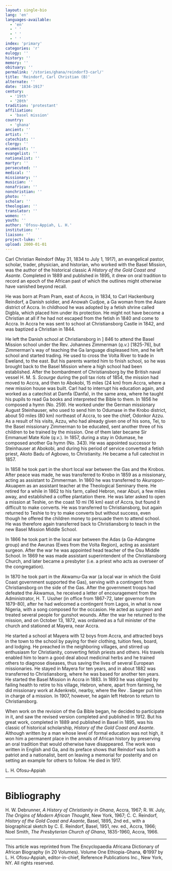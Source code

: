 ```yaml
---
layout: single-bio
lang: 'en'
languages-available:
  - 'en'
  - ' '
  - ' '
  - ' '
index: 'primary'
categories: 'r'
eulogy: ''
history: ''
memory: ''
obituary: ''
permalink: '/stories/ghana/reindorf3-carl/'
title: 'Reindorf, Carl Christian (B)'
alternate: ''
date: '1834-1917'
century:
  - '19th'
  - '20th'
tradition: 'protestant'
affiliation:
  - 'basel mission'
country:
  - 'ghana'
ancient: ''
artist: ''
catechist: ''
clergy: ''
ecumenist: ''
evangelist: ''
nationalist: ''
martyr: ''
persecuted: ''
medical: ''
missionary: ''
musician: ''
nonafrican: ''
nonchristian: ''
photo: ''
scholar: ''
theologian: ''
translator: ''
women: ''
youth: ''
author: 'Ofosu-Appiah, L. H.'
institution: ''
liaison: ''
project-luke: ''
upload: 2000-01-01
---
```



Carl Christian Reindorf (May 31, 1834 to July 1, 1917), an evangelical pastor, scholar, trader, physician, and historian, who worked with the Basel Mission, was the author of the historical classic *A History of the Gold Coast and Asante*. Completed in 1889 and published in 1895, it drew on oral tradition to record an epoch of the African past of which the outlines might otherwise have vanished beyond recall.

He was born at Pram Pram, east of Accra, in 1834, to Carl Hackenburg Reindorf, a Danish soldier, and Anowah Cudjoe, a Ga woman from the Asare district of Accra. In childhood he was adopted by a fetish shrine called Digbla, which placed him under its protection. He might not have become a Christian at all if he had not escaped from the fetish in 1840 and come to Accra. In Accra he was sent to school at Christiansborg Castle in 1842, and was baptized a Christian in 1844.

He left the Danish school at Christiansborg in ] 846 to attend the Basel Mission school under the Rev. Johannes Zimmerman (*q.v.*) [1825-76], but Zimmerman's way of teaching the Ga language displeased him, and he left school and started trading. He used to cross the Volta River to trade in Eweland, to the east. But his parents wanted him to finish school, so he was brought back to the Basel Mission where a high school had been established. After the bombardment of Christiansborg by the British naval vessel H. M. S. *Scourge* during the poll tax riots of 1854, the mission had moved to Accra, and then to Abokobi, 15 miles (24 km) from Accra, where a new mission house was built. Carl had to interrupt his education again, and worked as a catechist at Damfa (Danfa), in the same area, where he taught his pupils to read Ga books and interpreted the Bible to them. In 1856 he composed a hymn (No. 259). He worked under the German missionary August Steinhauser, who used to send him to Odumase in the Krobo district, about 50 miles (80 km) northeast of Accra, to see the chief, Odonkor Azzu. As a result of his visits, Azzu, who had already given one of his sons, Tei, to the Basel missionary Zimmerman to be educated, sent another three of his children to be trained by the mission. One of them later became Sir Emmanuel Mate Kole (*q.v.*). In 1857, during a stay in Odumase, he composed another Ga hymn (No. 343). He was appointed successor to Steinhauser at Abokobi, and during his period of service converted a fetish priest, Akoto Badu of Agbowo, to Christianity. He became a full catechist in 1857.

In 1858 he took part in the short local war between the Gas and the Krobos. After peace was made, he was transferred to Krobo in 1859 as a missionary, acting as assistant to Zimmerman. In 1860 he was transferred to Akuropon-Akuapem as an assistant teacher at the Theological Seminary there. He retired for a while in 1862 to his farm, called Hebron, near Aburi, a few miles away, and established a coffee plantation there. He was later asked to open a mission at Teshie, on the coast 10 mi (16 km) east of Accra, but found it difficult to make converts. He was transferred to Christiansborg, but again returned to Teshie to try to make converts but without success, even though he offered the children money to persuade them to attend school. He was therefore again transferred back to Christiansborg to teach in the new Basel Mission Middle School.

In 1866 he took part in the local war between the Adas (a Ga-Adangme group) and the Awunas (Ewes from the Volta Region), acting as assistant surgeon. After the war he was appointed head teacher of the Osu Middle School. In 1869 he was made assistant superintendent of the Christiansborg Church, and later became a presbyter (i.e. a priest who acts as overseer of the congregation).

In 1870 he took part in the Akwamu-Ga war (a local war in which the Gold Coast government supported the Gas), serving with a contingent from Christiansborg on the side of the Gas. After the government troops had defeated the Akwamus, he received a letter of encouragement from the Administrator, H. T. Ussher (in office from 1867-72, later governor from 1879-80), after he had welcomed a contingent from Lagos, in what is now Nigeria, with a song composed for the occasion. He acted as surgeon and treated several people for gunshot wounds. After the war he returned to the mission, and on October 13, 1872, was ordained as a full minister of the church and stationed at Mayera, near Accra.

He started a school at Mayera with 12 boys from Accra, and attracted boys in the town to the school by paying for their clothing, tuition fees, board, and lodging. He preached in the neighboring villages, and stirred up enthusiasm for Christianity, converting fetish priests and others. His travels enabled him to learn a good deal about medicinal herbs and he trained others to diagnose diseases, thus saving the lives of several European missionaries. He stayed in Mayera for ten years, and in about 1882 was transferred to Christiansborg, where he was based for another ten years. He started the Basel Mission in Accra in 1883. In 1893 he was obliged by failing health to retire to his village, Hebron, where, apart from farming, he did missionary work at Adenkrebi, nearby, where the Rev . Saeger put him in charge of a mission. In 1907, however, he again left Hebron to return to Christiansborg.

When work on the revision of the Ga Bible began, he decided to participate in it, and saw the revised version completed and published in 1912. But his great work, completed in 1889 and published in Basel in 1895, was his classic of historical scholarship, *History of the Gold Coast and Asante*. Although written by a man whose level of formal education was not high, it won him a permanent place in the annals of African history by preserving an oral tradition that would otherwise have disappeared. The work was written in English and Ga, and its preface shows that Reindorf was both a patriot and a nationalist, bent on leaving a memorial for posterity and on setting an example for others to follow. He died in 1917.

L. H. Ofosu-Appiah

---

# Bibliography

H. W. Debrunner, *A History of Christianity in Ghana*, Accra, 1967; R. W. July, *The Origins of Modern African Thought*, New York, 1967; C. C. Reindorf, *History of the Gold Coast and Asante*, Basel, 1895, 2nd ed., with a biographical sketch by C. E. Reindorf, Basel, 1951, rev. ed., Accra, 1966; Noel Smith, *The Presbyterian Church of Ghana*, 1835-1960, Accra, 1966.

---

This article was reprinted from The Encyclopaedia Africana Dictionary of African Biography (in 20 Volumes). Volume One Ethiopia-Ghana, ©1997 by L. H. Ofosu-Appiah, editor-in-chief, Reference Publications Inc., New York, NY. All rights reserved.